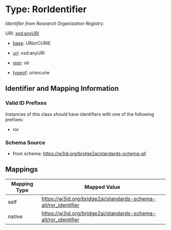 # Type: RorIdentifier 




_Identifier from Research Organization Registry._



URI: [xsd:anyURI](http://www.w3.org/2001/XMLSchema#anyURI)

* [base](https://w3id.org/linkml/base): URIorCURIE

* [uri](https://w3id.org/linkml/uri): xsd:anyURI

* [repr](https://w3id.org/linkml/repr): str

* [typeof](https://w3id.org/linkml/typeof): uriorcurie






## Identifier and Mapping Information


### Valid ID Prefixes

Instances of this class *should* have identifiers with one of the following prefixes:

* ror







### Schema Source


* from schema: https://w3id.org/bridge2ai/standards-schema-all




## Mappings

| Mapping Type | Mapped Value |
| ---  | ---  |
| self | https://w3id.org/bridge2ai/standards-schema-all/ror_identifier |
| native | https://w3id.org/bridge2ai/standards-schema-all/ror_identifier |


